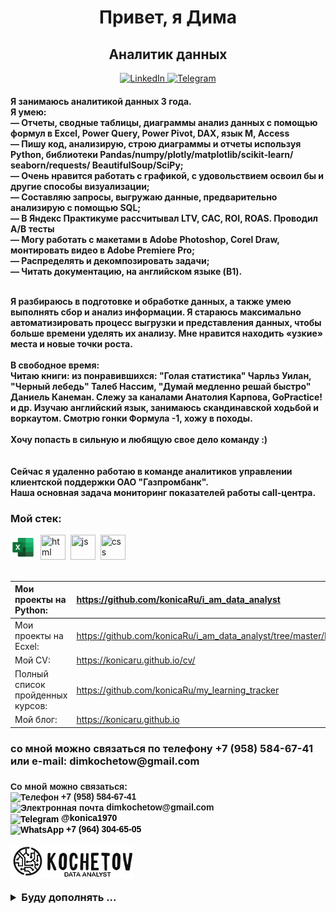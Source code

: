 <div id="header" align="center">
	<h1>Привет, я Дима</h1>
	<h2>Аналитик данных</h3>
</div>
</div>
<div id="socials" align="center">
<a href="https://www.linkedin.com/in/dimkochetov/">
	<img src="https://img.shields.io/badge/LinkedIn-blue?style=for-the-badge&logo=linkedin&logoColor=white" alt="LinkedIn"/>
</a>
	<a href="https://t.me/konica1970/">
		<img src="https://img.shields.io/badge/Telegram-blue?style=for-the-badge&logo=telegram&logoColor=white" alt="Telegram"/>
	</a>
</div>
<div id="header">
<h4>Я занимаюсь аналитикой данных 3 года.<br>
Я умею:<br>
 — Отчеты, сводные таблицы, диаграммы анализ данных с помощью формул в Excel, Power Query, Power Pivot, DAX, язык M, Access<br>
— Пишу код, анализирую, строю диаграммы и отчеты используя  Python,  библиотеки Pandas/numpy/plotly/matplotlib/scikit-learn/ seaborn/requests/ BeautifulSoup/SciPy;<br>
 — Очень нравится работать с графикой, с удовольствием освоил бы и другие 
способы визуализации; <br>
 — Составляю запросы, выгружаю данные, предварительно анализирую с помощью SQL;<br>
— В Яндекс Практикуме рассчитывал LTV, CAC, ROI, ROAS. Проводил А/В тесты <br>
— Могу работать с макетами в Adobe Photoshop, Corel Draw, монтировать видео в Adobe Premiere Pro; <br>
— Распределять и декомпозировать задачи; <br>
— Читать документацию, на английском языке (B1). <br>
<br>
	
Я разбираюсь в подготовке и обработке данных, а также умею выполнять сбор и анализ информации. Я стараюсь максимально автоматизировать процесс выгрузки и представления данных, чтобы больше времени уделять их анализу.
Мне нравится находить «узкие» места и новые точки роста.
<br>
<br>
В свободное время:<br>
Читаю книги: из понравившихся: "Голая статистика" Чарльз Уилан, "Черный лебедь"  Талеб Нассим, "Думай медленно решай быстро" Даниель Канеман.   Слежу за каналами Анатолия Карпова, GoPractice! и др. Изучаю английский язык, занимаюсь скандинавской ходьбой и воркаутом. Смотрю гонки Формула -1, хожу в походы.<br>
<br>
Хочу попасть в сильную и любящую свое дело команду :)
<br> 
<br> 	
Сейчас я удаленно работаю в команде аналитиков  управлении клиентской поддержки ОАО "Газпромбанк".<br>
	Наша основная задача мониторинг показателей работы call-центра. <h4>
<h3>Мой стек:</h3>
<img src="https://github.com/konicaRu/pictures_blog/blob/master/icons8-microsoft-excel-2019-48.svg" title="html" width="40" height="40"/>&nbsp;
<img src="https://cdn.jsdelivr.net/gh/devicons/devicon/icons/mysql/mysql-original-wordmark.svg" title="html" width="40" height="40"/>&nbsp;
<img src="https://cdn.jsdelivr.net/gh/devicons/devicon/icons/python/python-original-wordmark.svg" title="js" width="40" height="40"/>&nbsp;
<img src="https://cdn.jsdelivr.net/gh/devicons/devicon/icons/pandas/pandas-original-wordmark.svg" title="css" width="40" height="40"/>&nbsp;
</div>
<br>
	
|Мои проекты на Python:| https://github.com/konicaRu/i_am_data_analyst|
|:----------------------|:----------------------------------------------|
|Мои проекты на Ecxel: |https://github.com/konicaRu/i_am_data_analyst/tree/master/Excel_task|
|Мой CV:     |               https://konicaru.github.io/cv/|
|Полный список пройденных курсов:| https://github.com/konicaRu/my_learning_tracker|
|Мой блог: |https://konicaru.github.io|	

<div id="header" align="left">
<h3>со мной можно связаться по телефону +7 (958) 584-67-41 <br> 
или e-mail: dimkochetow@gmail.com <h3> 

<div style="font-size: 14px; font-family: Arial, sans-serif;">
  <p style="margin: 0;">Со мной можно связаться:</p>
  <p style="margin: 0;">
    <img src="https://cdn3.iconfinder.com/data/icons/linecons-free-vector-icons-pack/32/phone-512.png" alt="Телефон" width="20" height="20" style="vertical-align: middle;">
    +7 (958) 584-67-41
  </p>
  <p style="margin: 0;">
    <img src="https://cdn3.iconfinder.com/data/icons/faticons/32/email-01-512.png" alt="Электронная почта" width="20" height="20" style="vertical-align: middle;">
    dimkochetow@gmail.com
  </p>
  <p style="margin: 0;">
    <a href="https://t.me/konica1970" target="_blank" style="color: #000000; text-decoration: none;">
      <img src="https://telegram.org/img/t_logo.png" alt="Telegram" width="20" height="20" style="vertical-align: middle;">
      @konica1970
    </a>
  </p>
  <p style="margin: 0;">
    <a href="https://wa.me/79643046505?text=Здравствуйте,%20я%20хочу%20связаться%20с%20вами." target="_blank" style="color: #000000; text-decoration: none;">
      <img src="https://drive.google.com/file/d/1V6QH0fVICFKNkZbO9_sXt6qfT3g0pHxr/view?usp=share_link" alt="WhatsApp" width="20" height="20" style="vertical-align: middle;">
      +7 (964) 304-65-05
    </a>
  </p>
</div>
	
![](https://github.com/konicaRu/pictures_blog/blob/master/Logo_Kochetov.jpg)


<details>
    <summary>Буду дополнять ... </summary>
	### О себе:
- 🔭 Сейчас я работаю над ...
- 🌱 В настоящее время я учу ...
- 👯 Я хочу сотрудничать с ...
- 🤔 Я ищу помощи в ...
- 💬 Ask me about ...
- 📫 How to reach me: ...
- 😄 Pronouns: ...
- ⚡ Fun fact: ...
``` https://blog.skillfactory.ru/kak-pravilno-oformit-profil-github-novichku/ ```
    <div id="stat" align="center">
	<img src="https://github-profile-summary-cards.vercel.app/api/cards/profile-details?konicaru=vn7n24fzkq&theme=github_dark"/>
	<img src="https://github-profile-summary-cards.vercel.app/api/cards/most-commit-language?konicaru=vn7n24fzkq&theme=github_dark"/>
	<img src="https://github-profile-summary-cards.vercel.app/api/cards/stats?konicaru=vn7n24fzkq&theme=github_dark"/>
</div>
	
</details>


